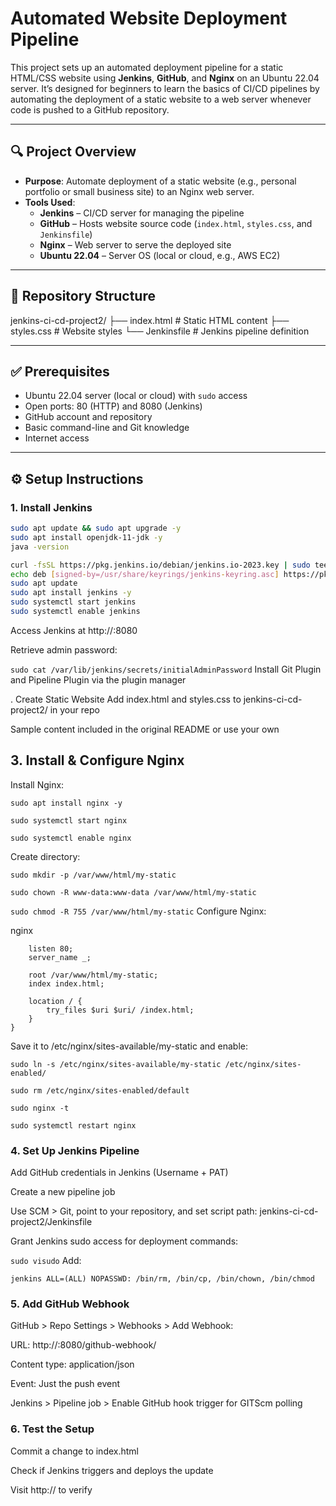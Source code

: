 # Automated Website Deployment Pipeline

This project sets up an automated deployment pipeline for a static HTML/CSS website using **Jenkins**, **GitHub**, and **Nginx** on an Ubuntu 22.04 server. It’s designed for beginners to learn the basics of CI/CD pipelines by automating the deployment of a static website to a web server whenever code is pushed to a GitHub repository.

---

## 🔍 Project Overview

- **Purpose**: Automate deployment of a static website (e.g., personal portfolio or small business site) to an Nginx web server.
- **Tools Used**:
  - **Jenkins** – CI/CD server for managing the pipeline
  - **GitHub** – Hosts website source code (`index.html`, `styles.css`, and `Jenkinsfile`)
  - **Nginx** – Web server to serve the deployed site
  - **Ubuntu 22.04** – Server OS (local or cloud, e.g., AWS EC2)
---

## 📁 Repository Structure

jenkins-ci-cd-project2/
├── index.html # Static HTML content
├── styles.css # Website styles
└── Jenkinsfile # Jenkins pipeline definition

---

## ✅ Prerequisites

- Ubuntu 22.04 server (local or cloud) with `sudo` access
- Open ports: 80 (HTTP) and 8080 (Jenkins)
- GitHub account and repository
- Basic command-line and Git knowledge
- Internet access

---

## ⚙️ Setup Instructions

### 1. Install Jenkins

```bash
sudo apt update && sudo apt upgrade -y
sudo apt install openjdk-11-jdk -y
java -version

curl -fsSL https://pkg.jenkins.io/debian/jenkins.io-2023.key | sudo tee /usr/share/keyrings/jenkins-keyring.asc > /dev/null
echo deb [signed-by=/usr/share/keyrings/jenkins-keyring.asc] https://pkg.jenkins.io/debian binary/ | sudo tee /etc/apt/sources.list.d/jenkins.list > /dev/null
sudo apt update
sudo apt install jenkins -y
sudo systemctl start jenkins
sudo systemctl enable jenkins
````
Access Jenkins at http://<your-server-ip>:8080

Retrieve admin password:

```sudo cat /var/lib/jenkins/secrets/initialAdminPassword```
Install Git Plugin and Pipeline Plugin via the plugin manager

. Create Static Website
Add index.html and styles.css to jenkins-ci-cd-project2/ in your repo

Sample content included in the original README or use your own

## 3. Install & Configure Nginx 
Install Nginx:

```sudo apt install nginx -y```

```sudo systemctl start nginx```

```sudo systemctl enable nginx```

Create directory:

```sudo mkdir -p /var/www/html/my-static```

```sudo chown -R www-data:www-data /var/www/html/my-static```

```sudo chmod -R 755 /var/www/html/my-static```
Configure Nginx:

nginx

```server {
    listen 80;
    server_name _;

    root /var/www/html/my-static;
    index index.html;

    location / {
        try_files $uri $uri/ /index.html;
    }
}
```
Save it to /etc/nginx/sites-available/my-static and enable:

```sudo ln -s /etc/nginx/sites-available/my-static /etc/nginx/sites-enabled/```

```sudo rm /etc/nginx/sites-enabled/default```

```sudo nginx -t```

```sudo systemctl restart nginx```

### 4. Set Up Jenkins Pipeline
Add GitHub credentials in Jenkins (Username + PAT)

Create a new pipeline job

Use SCM > Git, point to your repository, and set script path:
jenkins-ci-cd-project2/Jenkinsfile

Grant Jenkins sudo access for deployment commands:

```sudo visudo```
Add:

```jenkins ALL=(ALL) NOPASSWD: /bin/rm, /bin/cp, /bin/chown, /bin/chmod```

### 5. Add GitHub Webhook
GitHub > Repo Settings > Webhooks > Add Webhook:

URL: http://<server-ip>:8080/github-webhook/

Content type: application/json

Event: Just the push event

Jenkins > Pipeline job > Enable GitHub hook trigger for GITScm polling

### 6. Test the Setup
Commit a change to index.html

Check if Jenkins triggers and deploys the update

Visit http://<server-ip> to verify


